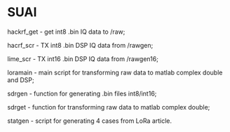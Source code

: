 # SUAI
hackrf_get - get int8 .bin IQ data to /raw;

hacrf_scr - TX int8 .bin DSP IQ data from /rawgen;

lime_scr - TX int16 .bin DSP IQ data from /rawgen16;

loramain - main script for transforming raw data to matlab complex double and DSP;

sdrgen - function for generating .bin files int8/int16;

sdrget - function for transforming raw data to matlab complex double;

statgen - script for generating 4 cases from LoRa article.
